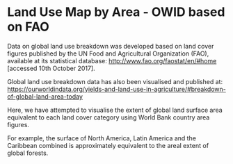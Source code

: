 # Land Use Map by Area - OWID based on FAO

Data on global land use breakdown was developed based on land cover figures published by the UN Food and Agricultural Organization (FAO), available at its statistical database: http://www.fao.org/faostat/en/#home [accessed 10th October 2017].

Global land use breakdown data has also been visualised and published at: https://ourworldindata.org/yields-and-land-use-in-agriculture/#breakdown-of-global-land-area-today

Here, we have attempted to visualise the extent of global land surface area equivalent to each land cover category using World Bank country area figures.

For example, the surface of North America, Latin America and the Caribbean combined is approximately equivalent to the areal extent of global forests.